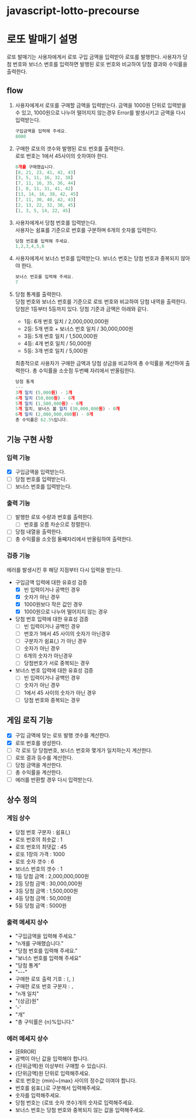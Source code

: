 # javascript-lotto-precourse

# 로또 발매기 설명

로또 발매기는 사용자에게서 로또 구입 금액을 입력받아 로또를 발행한다. 사용자가 당첨 번호와 보너스 번호를 입력하면 발행된 로또 번호와 비교하여 당첨 결과와 수익률을 출력한다.

## flow

1. 사용자에게서 로또를 구매할 금액을 입력받는다.
   금액을 1000원 단위로 입력받을 수 있고, 1000원으로 나누어 떨어지지 않는경우 Error를 발생시키고 금액을 다시 입력받는다.

   ```javascript
   구입금액을 입력해 주세요.
   8000
   ```

2. 구매한 로또의 갯수와 발행된 로또 번호를 출력한다.  
   로또 번호는 1에서 45사이의 숫자여야 한다.

   ```javascript
   8개를 구매했습니다.
   [8, 21, 23, 41, 42, 43]
   [3, 5, 11, 16, 32, 38]
   [7, 11, 16, 35, 36, 44]
   [1, 8, 11, 31, 41, 42]
   [13, 14, 16, 38, 42, 45]
   [7, 11, 30, 40, 42, 43]
   [2, 13, 22, 32, 38, 45]
   [1, 3, 5, 14, 22, 45]
   ```

3. 사용자에게서 당첨 번호를 입력받는다.  
   사용자는 쉼표를 기준으로 번호를 구분하며 6개의 숫자를 입력한다.

   ```javascript
   당첨 번호를 입력해 주세요.
   1,2,3,4,5,6
   ```

4. 사용자에게서 보너스 번호를 입력받는다.
   보너스 번호는 당첨 번호과 중복되지 않아야 한다.

   ```javascript
   보너스 번호를 입력해 주세요.
   7
   ```

5. 당첨 통계를 출력한다.  
    당첨 번호와 보너스 번호를 기준으로 로또 번호와 비교하여 당첨 내역을 출력한다.
   당첨은 1등부터 5등까지 있다. 당첨 기준과 금액은 아래와 같다.

   - 1등: 6개 번호 일치 / 2,000,000,000원
   - 2등: 5개 번호 + 보너스 번호 일치 / 30,000,000원
   - 3등: 5개 번호 일치 / 1,500,000원
   - 4등: 4개 번호 일치 / 50,000원
   - 5등: 3개 번호 일치 / 5,000원

   최종적으로 사용자가 구매한 금액과 당첨 상금을 비교하여 총 수익률을 계산하여 출력한다.
   총 수익률을 소숫점 두번째 자리에서 반올림한다.

   ```javascript
   당첨 통계
   ---
   3개 일치 (5,000원) - 1개
   4개 일치 (50,000원) - 0개
   5개 일치 (1,500,000원) - 0개
   5개 일치, 보너스 볼 일치 (30,000,000원) - 0개
   6개 일치 (2,000,000,000원) - 0개
   총 수익률은 62.5%입니다.
   ```

## 기능 구현 사항

### 입력 기능

- [x] 구입금액을 입력받는다.
- [ ] 당첨 번호를 입력받는다.
- [ ] 보너스 번호를 입력받는다.

### 출력 기능

- [ ] 발행한 로또 수량과 번호를 출력한다.
  - [ ] 번호를 오름 차순으로 정렬한다.
- [ ] 당첨 내열을 출력한다.
- [ ] 총 수익률을 소숫점 둘째자리에서 반올림하여 출력한다.

### 검증 기능

에러를 발생시킨 후 해당 지점부터 다시 입력을 받는다.

- 구입금액 입력에 대한 유효성 검증
  - [x] 빈 입력이거나 공백인 경우
  - [x] 숫자가 아닌 경우
  - [x] 1000원보다 작은 값인 경우
  - [x] 1000원으로 나누어 떨어지지 않는 경우
- 당첨 번호 입력에 대한 유효성 검증
  - [ ] 빈 입력이거나 공백인 경우
  - [ ] 번호가 1에서 45 사이의 숫자가 아닌경우
  - [ ] 구분자가 쉼표(,) 가 아닌 경우
  - [ ] 숫자가 아닌 경우
  - [ ] 6개의 숫자가 아닌경우
  - [ ] 당첨번호가 서로 중복되는 경우
- 보너스 번호 입력에 대한 유효성 검증
  - [ ] 빈 입력이거나 공백인 경우
  - [ ] 숫자가 아닌 경우
  - [ ] 1에서 45 사이의 숫자가 아닌 경우
  - [ ] 당첨 번호와 중복되는 경우

## 게임 로직 기능

- [x] 구입 금액에 맞는 로또 발행 갯수를 계산한다.
- [x] 로또 번호를 생성한다.
- [ ] 각 로또 당 당첨번호, 보너스 번호와 몇개가 일치하는지 계산한다.
- [ ] 로또 결과 등수를 계산한다.
- [ ] 당첨 금액을 계산한다.
- [ ] 총 수익률을 계산한다.
- [ ] 에러를 반환할 경우 다시 입력받는다.

## 상수 정의

### 게임 상수

- 당첨 번호 구분자 : 쉼표(,)
- 로또 번호의 최솟값 : 1
- 로또 번호의 최댓값 : 45
- 로또 1장의 가격 : 1000
- 로또 숫자 갯수 : 6
- 보너스 번호의 갯수 : 1
- 1등 당첨 금액 : 2,000,000,000원
- 2등 당첨 금액 : 30,000,000원
- 3등 당첨 금액 : 1,500,000원
- 4등 당첨 금액 : 50,000원
- 5등 당첨 금액 : 5000원

### 출력 메세지 상수

- "구입금액을 입력해 주세요."
- "n개를 구매했습니다."
- "당첨 번호를 입력해 주세요."
- "보너스 번호를 입력해 주세요"
- "당첨 통계"
- "---"
- 구매한 로또 출력 기호 : `[`, `]`
- 구매한 로또 번호 구분자 : `,`
- "n개 일치"
- "{상금}원"
- '-'
- "개"
- "총 구익률은 {n}%입니다."

### 에러 메세지 상수

- [ERROR]
- 공백이 아닌 값을 입력해야 합니다.
- {단위금액}원 이상부터 구매할 수 있습니다.
- {단위금액}원 단위로 입력해주세요.
- 로또 번호는 {min}~{max} 사이의 정수값 이여야 합니다.
- 번호를 쉼표(,)로 구분해서 입력해주세요.
- 숫자를 입력해주세요.
- 당첨 번호는 {로또 숫자 갯수}개의 숫자로 입력해주세요.
- 보너스 번호는 당첨 번호와 중복되지 않는 값을 입력해주세요.
